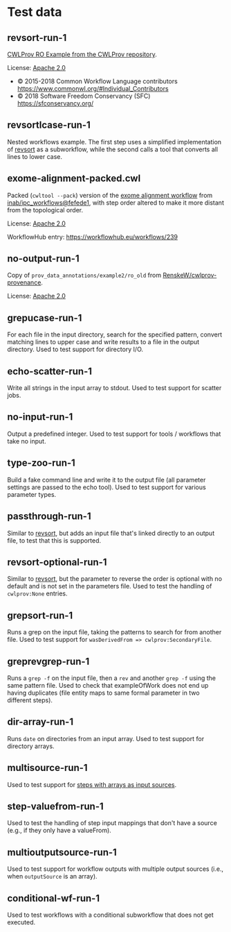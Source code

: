 # Test data


## revsort-run-1

[CWLProv RO Example from the CWLProv repository](https://github.com/common-workflow-language/cwlprov/tree/ce3f469745f4c8a2c029f872d522a4c57fba947b/examples/revsort-run-1).

License: [Apache 2.0](https://www.apache.org/licenses/LICENSE-2.0)

* © 2015-2018 Common Workflow Language contributors https://www.commonwl.org/#Individual_Contributors
* © 2018 Software Freedom Conservancy (SFC) https://sfconservancy.org/


## revsortlcase-run-1

Nested workflows example. The first step uses a simplified implementation of [revsort](#revsort-run-1) as a subworkflow, while the second calls a tool that converts all lines to lower case.


## exome-alignment-packed.cwl

Packed (`cwltool --pack`) version of the [exome alignment workflow](https://github.com/inab/ipc_workflows/blob/fefede132f217184a25767fc4f42e2ae4606ff25/exome/alignment/workflow.cwl) from [inab/ipc_workflows@fefede1](https://github.com/inab/ipc_workflows/tree/fefede132f217184a25767fc4f42e2ae4606ff25), with step order altered to make it more distant from the topological order.

License: [Apache 2.0](https://www.apache.org/licenses/LICENSE-2.0)

WorkflowHub entry: https://workflowhub.eu/workflows/239


## no-output-run-1

Copy of `prov_data_annotations/example2/ro_old` from [RenskeW/cwlprov-provenance](https://github.com/RenskeW/cwlprov-provenance/tree/f5dd87a950eeaf7f96bd39dc218164832ff3cbea/prov_data_annotations/example2/ro_old).

License: [Apache 2.0](https://www.apache.org/licenses/LICENSE-2.0)


## grepucase-run-1

For each file in the input directory, search for the specified pattern, convert matching lines to upper case and write results to a file in the output directory. Used to test support for directory I/O.


## echo-scatter-run-1

Write all strings in the input array to stdout. Used to test support for scatter jobs.


## no-input-run-1

Output a predefined integer. Used to test support for tools / workflows that take no input.


## type-zoo-run-1

Build a fake command line and write it to the output file (all parameter settings are passed to the echo tool). Used to test support for various parameter types.


## passthrough-run-1

Similar to [revsort](#revsort-run-1), but adds an input file that's linked directly to an output file, to test that this is supported.


## revsort-optional-run-1

Similar to [revsort](#revsort-run-1), but the parameter to reverse the order is optional with no default and is not set in the parameters file. Used to test the handling of `cwlprov:None` entries.


## grepsort-run-1

Runs a grep on the input file, taking the patterns to search for from another file. Used to test support for `wasDerivedFrom => cwlprov:SecondaryFile`.


## greprevgrep-run-1

Runs a `grep -f` on the input file, then a `rev` and another `grep -f` using the same pattern file. Used to check that exampleOfWork does not end up having duplicates (file entity maps to same formal parameter in two different steps).


## dir-array-run-1

Runs `date` on directories from an input array. Used to test support for directory arrays.


## multisource-run-1

Used to test support for [steps with arrays as input sources](https://www.commonwl.org/v1.2/Workflow.html#Merging_multiple_inbound_data_links).


## step-valuefrom-run-1

Used to test the handling of step input mappings that don't have a source (e.g., if they only have a valueFrom).


## multioutputsource-run-1

Used to test support for workflow outputs with multiple output sources (i.e., when `outputSource` is an array).


## conditional-wf-run-1

Used to test workflows with a conditional subworkflow that does not get executed.
